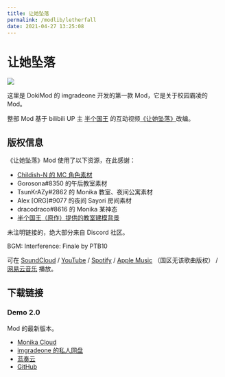 ```yaml
---
title: 让她坠落
permalink: /modlib/letherfall
date: 2021-04-27 13:25:08
---
```

# 让她坠落

![](/letherfall.png)

这里是 DokiMod 的 imgradeone 开发的第一款 Mod，它是关于校园霸凌的 Mod。

整部 Mod 基于 bilibili UP 主 [半个国王](https://space.bilibili.com/12831840) 的互动视频[《让她坠落》](https://www.bilibili.com/video/BV1yK4y1e7Nh)改编。

## 版权信息

《让她坠落》Mod 使用了以下资源，在此感谢：

- [Childish-N 的 MC 角色素材](https://www.deviantart.com/childish-n/art/DDLC-Protagonist-Sprite-Version-2-751332184)
- Gorosona#8350 的午后教室素材
- TsunKrAZy#2862 的 Monika 教室、夜间公寓素材
- Alex [ORG]#9077 的夜间 Sayori 房间素材
- dracodraco#8616 的 Monika 某神态
- [半个国王（原作）提供的教室建模背景](https://t.bilibili.com/413951567925486485)

未注明链接的，绝大部分来自 Discord 社区。

BGM: Interference: Finale by PTB10

可在 [SoundCloud](https://soundcloud.com/ptb10/interference-finale) / [YouTube](https://www.youtube.com/watch?v=zpvvue4NisI) / [Spotify](https://open.spotify.com/album/0VSHqPV3xMohDs6H5ipgda) / [Apple Music](https://music.apple.com/gb/album/interference-single/1534813296) （国区无该歌曲版权） / [网易云音乐](https://music.163.com/song?id=1494262813) 播放。

## 下载链接

### Demo 2.0

Mod 的最新版本。

- [Monika Cloud](https://pan.monika.love/s/l0mHW)
- [imgradeone 的私人网盘](https://cloud.imgradeone.com/index.php/s/gPnAprrL76ckB8J)
- [蓝奏云](https://imgradeone.lanzous.com/iBMrymmqppa)
- [GitHub](https://github.com/imgradeone/LetHerFall-demoreleases/releases/download/v1.0.0-demo2/LetHerFall-1.0.0-demo2-Mod.zip)